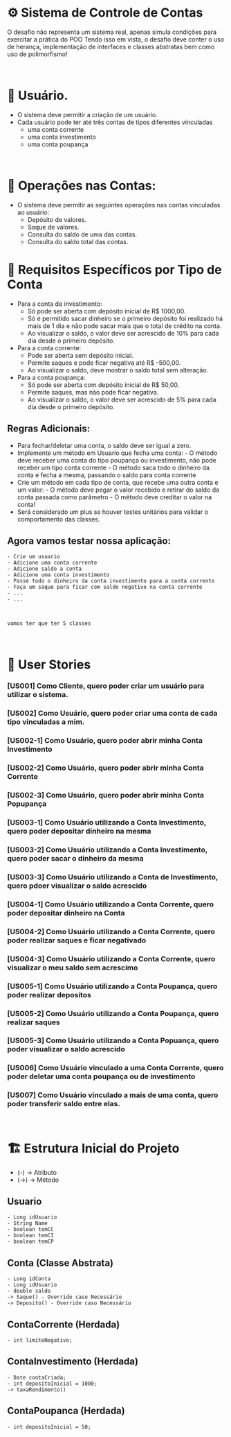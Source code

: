 # ⚙️ Sistema de Controle de Contas

O desafio não representa um sistema real, apenas simula condições para exercitar a prática do POO
Tendo isso em vista, o desafio deve conter o uso de herança, implementação de interfaces e classes abstratas bem como uso de polimorfismo!

<br>

# 👤 Usuário.

- O sistema deve permitir a criação de um usuário.
- Cada usuário pode ter até três contas de tipos diferentes vinculadas
    - uma conta corrente 
    - uma conta investimento
    - uma conta poupança

<br>

# 🧾 Operações nas Contas:

- O sistema deve permitir as seguintes operações nas contas vinculadas ao usuário:
    - Depósito de valores.
    - Saque de valores.
    - Consulta do saldo de uma das contas.
    - Consulta do saldo total das contas.

# 🔎 Requisitos Específicos por Tipo de Conta

- Para a conta de investimento:
    - Só pode ser aberta com depósito inicial de R$ 1000,00.
    - Só é permitido sacar dinheiro se o primeiro depósito foi realizado há mais de 1 dia e não pode sacar mais que o total de crédito na conta.
    - Ao visualizar o saldo, o valor deve ser acrescido de 10% para cada dia desde o primeiro depósito.
- Para a conta corrente:
    - Pode ser aberta sem depósito inicial.
    - Permite saques e pode ficar negativa até R$ -500,00.
    - Ao visualizar o saldo, deve mostrar o saldo total sem alteração.
- Para a conta poupança:
    - Só pode ser aberta com depósito inicial de R$ 50,00.
    - Permite saques, mas não pode ficar negativa.
    - Ao visualizar o saldo, o valor deve ser acrescido de 5% para cada dia desde o primeiro depósito.

## Regras Adicionais:

- Para fechar/deletar uma conta, o saldo deve ser igual a zero.
- Implemente um método em Usuario que fecha uma conta:
        - O método deve receber uma conta do tipo poupança ou investimento, não pode receber um tipo conta corrente
        - O método saca todo o dinheiro da conta e fecha a mesma, passando o saldo para conta corrente
- Crie um método em cada tipo de conta, que recebe uma outra conta e um valor: 
        - O método deve pegar o valor recebido e retirar do saldo da conta passada como parâmetro
        - O método deve creditar o valor na conta!
- Será considerado um plus se houver testes unitários para validar o comportamento das classes.
    

## Agora vamos testar nossa aplicação: 
    - Crie um usuario
    - Adicione uma conta corrente
    - Adicione saldo a conta
    - Adicione uma conta investimento
    - Passe todo o dinheiro da conta investimento para a conta corrente
    - Faça um saque para ficar com saldo negativo na conta corrente
    - ...
    - ...   



    vamos ter que ter 5 classes

<br>

# 📖 User Stories

### [US001] Como Cliente, quero poder criar um usuário para utilizar o sistema.

### [US002] Como Usuário, quero poder criar uma conta de cada tipo vinculadas a mim.

### [US002-1] Como Usuário, quero poder abrir minha Conta Investimento

### [US002-2] Como Usuário, quero poder abrir minha Conta Corrente

### [US002-3] Como Usuário, quero poder abrir minha Conta Popupança

### [US003-1] Como Usuário utilizando a Conta Investimento, quero poder depositar dinheiro na mesma

### [US003-2] Como Usuário utilizando a Conta Investimento, quero poder sacar o dinheiro da mesma

### [US003-3] Como Usuário utilizando a Conta de Investimento, quero pdoer visualizar o saldo acrescido

### [US004-1] Como Usuário utilizando a Conta Corrente, quero poder depositar dinheiro na Conta

### [US004-2] Como Usuário utilizando a Conta Corrente, quero poder realizar saques e ficar negativado

### [US004-3] Como Usuário utilizando a Conta Corrente, quero visualizar o meu saldo sem acrescimo

### [US005-1] Como Usuário utilizando a Conta Poupança, quero poder realizar depositos

### [US005-2] Como Usuário utilizando a Conta Poupança, quero realizar saques

### [US005-3] Como Usuário utilizando a Conta Popuança, quero poder visualizar o saldo acrescido

### [US006] Como Usuário vinculado a uma Conta Corrente, quero poder deletar uma conta poupança ou de investimento

### [US007] Como Usuário vinculado a mais de uma conta, quero poder transferir saldo entre elas.

<br>

# 🏗️ Estrutura Inicial do Projeto

- (-) -> Atributo
- (->) -> Método
## Usuario 
    - Long idUsuario
    - String Name
    - boolean temCC
    - boolean temCI
    - boolean temCP

## Conta (Classe Abstrata)
    - Long idConta
    - Long idUsuario
    - double saldo
    -> Saque() - Override caso Necessário
    -> Deposito() - Override caso Necessário

## ContaCorrente (Herdada)
    - int limiteNegativo;

## ContaInvestimento (Herdada)
    - Date contaCriada;
    - int depositoInicial = 1000;
    -> taxaRendimento() 

## ContaPoupanca (Herdada)
    - int depositoInicial = 50;
